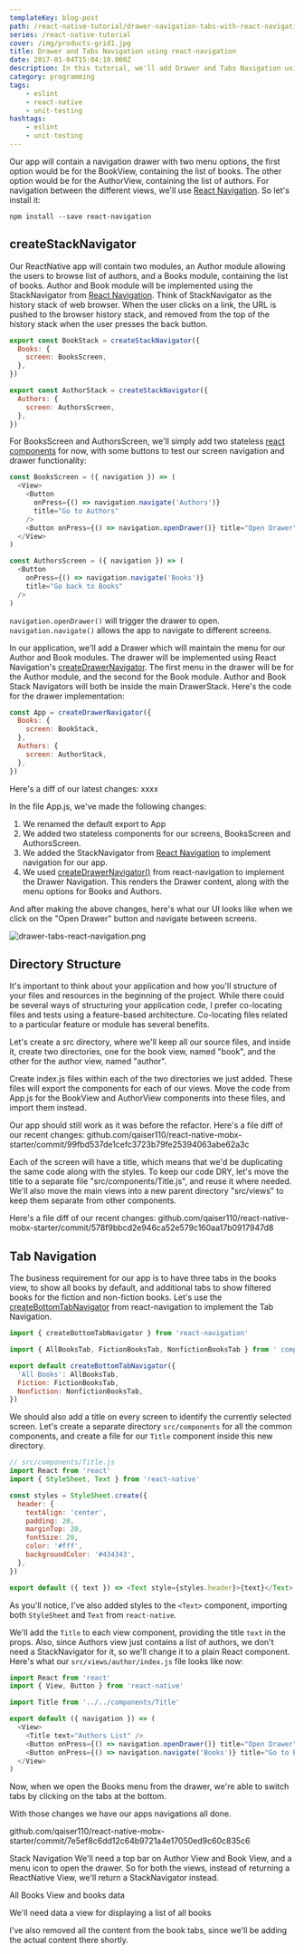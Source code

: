 ```yaml
---
templateKey: blog-post
path: /react-native-tutorial/drawer-navigation-tabs-with-react-navigation
series: /react-native-tutorial
cover: /img/products-grid1.jpg
title: Drawer and Tabs Navigation using react-navigation
date: 2017-01-04T15:04:10.000Z
description: In this tutorial, we'll add Drawer and Tabs Navigation using react-navigation.
category: programming
tags:
    - eslint
    - react-native
    - unit-testing
hashtags:
    - eslint
    - unit-testing
---
```

Our app will contain a navigation drawer with two menu options, the first option would be for the BookView, containing the list of books. The other option would be for the AuthorView, containing the list of authors. For navigation between the different views, we'll use [React Navigation](https://reactnavigation.org/docs/en/hello-react-navigation.html). So let's install it:

```
npm install --save react-navigation
```

## createStackNavigator

Our ReactNative app will contain two modules, an Author module allowing the users to browse list of authors, and a Books module, containing the list of books. Author and Book module will be implemented using the StackNavigator from [React Navigation](https://reactnavigation.org). Think of StackNavigator as the history stack of web browser. When the user clicks on a link, the URL is pushed to the browser history stack, and removed from the top of the history stack when the user presses the back button. 

```js
export const BookStack = createStackNavigator({
  Books: {
    screen: BooksScreen,
  },
})

export const AuthorStack = createStackNavigator({
  Authors: {
    screen: AuthorsScreen,
  },
})
```

For BooksScreen and AuthorsScreen, we'll simply add two stateless [react components](https://reactjs.org/docs/components-and-props.html) for now, with some buttons to test our screen navigation and drawer functionality: 

```js
const BooksScreen = ({ navigation }) => (
  <View>
    <Button
      onPress={() => navigation.navigate('Authors')}
      title="Go to Authors"
    />
    <Button onPress={() => navigation.openDrawer()} title="Open Drawer" />
  </View>
)

const AuthorsScreen = ({ navigation }) => (
  <Button
    onPress={() => navigation.navigate('Books')}
    title="Go back to Books"
  />
)
```
`navigation.openDrawer()` will trigger the drawer to open. `navigation.navigate()` allows the app to navigate to different screens.  

In our application, we'll add a Drawer which will maintain the menu for our Author and Book modules. The drawer will be implemented using React Navigation's [createDrawerNavigator](https://reactnavigation.org/docs/en/drawer-based-navigation.html). The first menu in the drawer will be for the Author module, and the second for the Book module. Author and Book Stack Navigators will both be inside the main DrawerStack. Here's the code for the drawer implementation:

```js
const App = createDrawerNavigator({
  Books: {
    screen: BookStack,
  },
  Authors: {
    screen: AuthorStack,
  },
})
```

Here's a diff of our latest changes:
xxxx

In the file App.js, we've made the following changes:

1. We renamed the default export to App 
2. We added two stateless components for our screens, BooksScreen and AuthorsScreen.
3. We added the StackNavigator from [React Navigation](https://reactnavigation.org) to implement navigation for our app.
4. We used [createDrawerNavigator()](https://reactnavigation.org/docs/en/drawer-based-navigation.html) from react-navigation to implement the Drawer Navigation. This renders the Drawer content, along with the menu options for Books and Authors.

And after making the above changes, here's what our UI looks like when we click on the "Open Drawer" button and navigate between screens.

![drawer-tabs-react-navigation.png](react-navigation-createDrawerNavigator.gif)  

## Directory Structure

It's important to think about your application and how you'll structure of your files and resources in the beginning of the project. While there could be several ways of structuring your application code, I prefer co-locating files and tests using a feature-based architecture. Co-locating files related to a particular feature or module has several benefits.

Let's create a src directory, where we'll keep all our source files, and inside it, create two directories, one for the book view, named "book", and the other for the author view, named "author". 

Create index.js files within each of the two directories we just added. These files will export the components for each of our views. Move the code from App.js for the BookView and AuthorView components into these files, and import them instead.


Our app should still work as it was before the refactor. Here's a file diff of our recent changes:
github.com/qaiser110/react-native-mobx-starter/commit/99fbd537de1cefc3723b79fe25394063abe62a3c

Each of the screen will have a title, which means that we'd be duplicating the same code along with the styles. To keep our code DRY, let's move the title to a separate file "src/components/Title.js", and reuse it where needed. We'll also move the main views into a new parent directory "src/views" to keep them separate from other components.

Here's a file diff of our recent changes:
github.com/qaiser110/react-native-mobx-starter/commit/578f9bbcd2e946ca52e579c160aa17b0917947d8

## Tab Navigation

The business requirement for our app is to have three tabs in the books view, to show all books by default, and additional tabs to show filtered books for the fiction and non-fiction books. Let's use the [createBottomTabNavigator](https://reactnavigation.org/docs/en/tab-based-navigation.html) from react-navigation to implement the Tab Navigation.

```js
import { createBottomTabNavigator } from 'react-navigation'

import { AllBooksTab, FictionBooksTab, NonfictionBooksTab } from ' components/book-type-tabs'

export default createBottomTabNavigator({
  'All Books': AllBooksTab,
  Fiction: FictionBooksTab,
  Nonfiction: NonfictionBooksTab,
})
```

We should also add a title on every screen to identify the currently selected screen. Let's create a separate directory `src/components` for all the common components, and create a file for our `Title` component inside this new directory.

```js
// src/components/Title.js
import React from 'react'
import { StyleSheet, Text } from 'react-native'

const styles = StyleSheet.create({
  header: {
    textAlign: 'center',
    padding: 20,
    marginTop: 20,
    fontSize: 20,
    color: '#fff',
    backgroundColor: '#434343',
  },
})

export default ({ text }) => <Text style={styles.header}>{text}</Text>
```

As you'll notice, I've also added styles to the `<Text>` component, importing both `StyleSheet` and `Text` from `react-native`.

We'll add the `Title` to each view component, providing the title `text` in the props. Also, since Authors view just contains a list of authors, we don't need a StackNavigator for it, so we'll change it to a plain React component. Here's what our `src/views/author/index.js` file looks like now:

```js
import React from 'react'
import { View, Button } from 'react-native'

import Title from '../../components/Title'

export default ({ navigation }) => (
  <View>
    <Title text="Authors List" />
    <Button onPress={() => navigation.openDrawer()} title="Open Drawer" />
    <Button onPress={() => navigation.navigate('Books')} title="Go to Books" />
  </View>
)
```

Now, when we open the Books menu from the drawer, we're able to switch tabs by clicking on the tabs at the bottom.

With those changes we have our apps navigations all done. 






github.com/qaiser110/react-native-mobx-starter/commit/7e5ef8c6dd12c64b9721a4e17050ed9c60c835c6

Stack Navigation
We'll need a top bar on Author View and Book View, and a menu icon to open the drawer. So for both the views, instead of returning a ReactNative View, we'll return a StackNavigator instead.

All Books View and books data

We'll need data
a view for displaying a list of all books

I've also removed all the content from the book tabs, since we'll be adding the actual content there shortly.
